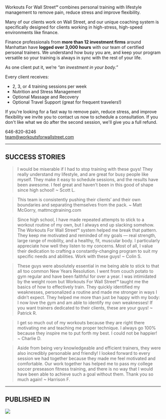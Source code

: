 Workouts For Wall Street℠ combines personal training with lifestyle management to remove pain, reduce stress and improve flexibility.

Many of our clients work on Wall Street, and our unique coaching system is specifically designed for clients working in high-stress, high-speed environments like finance.

Finance professionals from **more than 12 investment firms** around Manhattan have **logged over 3,000 hours** with our team of certified personal trainers. We understand how busy you are, and keep your program versatile so your training is always in sync with the rest of your life.

As one client put it, we’re _“an investment in your body.”_

Every client receives:
- 2, 3, or 4 training sessions per week
- Nutrition and Stress Management
- Optional Massage and Recovery
- Optional Travel Support (great for frequent travelers!)

If you're looking for a fast way to remove pain, reduce stress, and improve flexibility  we invite you to contact us now to schedule a consultation. If you don't like what we do after the second session, we'll give you a full refund.

646-820-8246   
[team@workoutsforwallstreet.com](team@workoutsforwallstreet.com) 

* * *

## SUCCESS STORIES
> I would be miserable if I had to stop training with these guys! They really understand my lifestyle, and are great for busy people like myself. They make it easy to schedule sessions, and the results have been awesome. I feel great and haven’t been in this good of shape since high school! ~ Scott L.

> This team is consistently pushing their clients’ and their own boundaries and separating themselves from the pack. ~ Matt McGorry, mattmcgtraining.com

> Since high school, I have made repeated attempts to stick to a workout routine of my own, but I always end up slacking somehow. The Workouts For Wall Street℠ system helped me break that pattern. They keep me motivated and reminded of my goals — real strength, large range of mobility, and a healthy, fit, muscular body. I particularly appreciate how well they listen to my concerns. Most of all, I value their dedication to crafting a constantly-changing program to suit my specific needs and abilities. Work with these guys! ~ Colin S.

> These guys were absolutely essential in me being able to stick to that all too common New Years Resolution. I went from couch potato to gym regular and have been faithful for over a year. I was intimidated by the weight room but Workouts For Wall Street℠ taught me the basics of how to effectively train. They quickly identified my weaknesses, personalized a routine and made me stronger in ways I didn’t expect. They helped me more than just be happy with my body: I now love the gym and am able to identify my own weaknesses! If you want trainers dedicated to their clients, these are your guys! ~ Patrick R.

> I get so much out of my workouts because they are right there motivating me and teaching me proper technique. I always go 100% because they inspire me to put forth my best. I could not be happier! ~ Charlie D.

> Aside from being very knowledgeable and efficient trainers, they were also incredibly personable and friendly! I looked forward to every session we had together because they made me feel motivated and comfortable. Our work together has helped me to pass my college soccer preseason fitness training, and there is no way that I would have been able to achieve such a goal without them. Thank you so much again! ~ Harrison F.

* * *

## PUBLISHED IN
![](http://workoutsforwallstreet.com/images/rfi-asi.png) 
